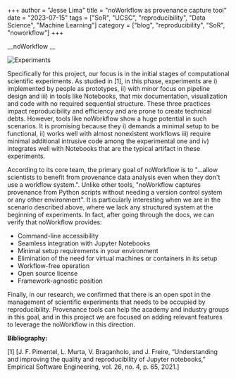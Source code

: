 +++
author = "Jesse Lima"
title = "noWorkflow as provenance capture tool"
date = "2023-07-15"
tags = ["SoR", "UCSC", "reproducibility", "Data Science", "Machine Learning"]
category = ["blog", "reproducibility", "SoR", "noworkflow"]
+++

__noWorkflow __


![Experiments](/images/noworkflow.png)

Specifically for this project, our focus is in the initial stages of computational scientific experiments. As studied in [1], in this phase, experiments are i) implemented by people as prototypes, ii) with minor focus on pipeline design and iii) in tools like Notebooks, that mix documentation, visualization and code with no required sequential structure. These three practices impact reproducibility and efficiency and are prone to create technical debts. However, tools like noWorkflow show a huge potential in such scenarios. It is promising because they i) demands a minimal setup to be functional, ii) works well with almost nonexistent workflows iii) require minimal additional intrusive code among the experimental one and iv) integrates well with Notebooks that are the typical artifact in these experiments.

According to its core team, the primary goal of noWorkflow is to "...allow scientists to benefit from provenance data analysis even when they don't use a workflow system.". Unlike other tools, "noWorkflow captures provenance from Python scripts without needing a version control system or any other environment". It is particularly interesting when we are in the scenario described above, where we lack any structured system at the beginning of experiments. In fact, after going through the docs, we can verify that noWorkflow provides:

* Command-line accessibility
* Seamless integration with Jupyter Notebooks
* Minimal setup requirements in your environment
* Elimination of the need for virtual machines or containers in its setup
* Workflow-free operation
* Open source license
* Framework-agnostic position

Finally, in our research, we confirmed that there is an open spot in the management of scientific experiments that needs to be occupied by reproducibility. Provenance tools can help the academy and industry groups in this goal, and in this project we are focused on adding relevant features to leverage the noWorkflow in this direction.

**Bibliography:**

[1] [J. F. Pimentel, L. Murta, V. Braganholo, and J. Freire, “Understanding and improving the quality and reproducibility of Jupyter notebooks,” Empirical Software Engineering, vol. 26, no. 4, p. 65, 2021.]
